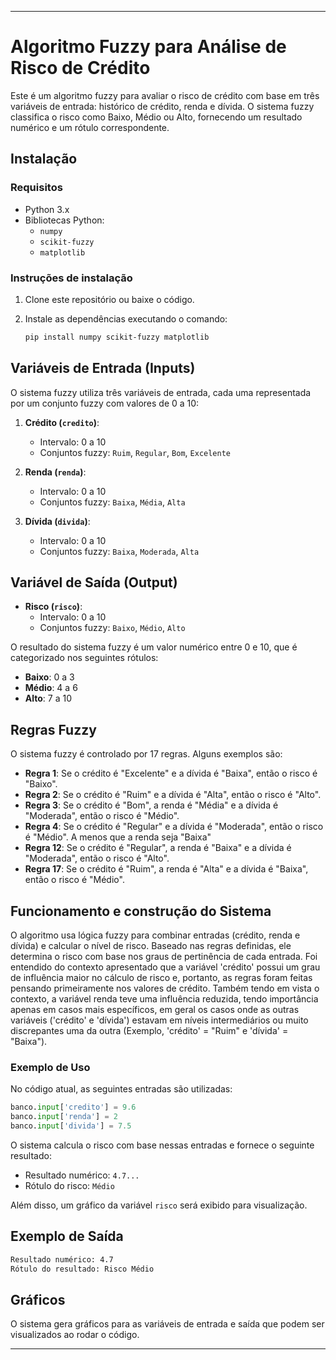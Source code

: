 ---

# Algoritmo Fuzzy para Análise de Risco de Crédito

Este é um algoritmo fuzzy para avaliar o risco de crédito com base em três variáveis de entrada: histórico de crédito, renda e dívida. O sistema fuzzy classifica o risco como Baixo, Médio ou Alto, fornecendo um resultado numérico e um rótulo correspondente.

## Instalação

### Requisitos
- Python 3.x
- Bibliotecas Python:
  - `numpy`
  - `scikit-fuzzy`
  - `matplotlib`

### Instruções de instalação

1. Clone este repositório ou baixe o código.

2. Instale as dependências executando o comando:

   ```bash
   pip install numpy scikit-fuzzy matplotlib
   ```

## Variáveis de Entrada (Inputs)

O sistema fuzzy utiliza três variáveis de entrada, cada uma representada por um conjunto fuzzy com valores de 0 a 10:

1. **Crédito (`credito`)**: 
   - Intervalo: 0 a 10
   - Conjuntos fuzzy: `Ruim`, `Regular`, `Bom`, `Excelente`

2. **Renda (`renda`)**: 
   - Intervalo: 0 a 10
   - Conjuntos fuzzy: `Baixa`, `Média`, `Alta`

3. **Dívida (`divida`)**: 
   - Intervalo: 0 a 10
   - Conjuntos fuzzy: `Baixa`, `Moderada`, `Alta`

## Variável de Saída (Output)

- **Risco (`risco`)**: 
  - Intervalo: 0 a 10
  - Conjuntos fuzzy: `Baixo`, `Médio`, `Alto`

O resultado do sistema fuzzy é um valor numérico entre 0 e 10, que é categorizado nos seguintes rótulos:
- **Baixo**: 0 a 3
- **Médio**: 4 a 6
- **Alto**: 7 a 10

## Regras Fuzzy

O sistema fuzzy é controlado por 17 regras. Alguns exemplos são:

- **Regra 1**: Se o crédito é "Excelente" e a dívida é "Baixa", então o risco é "Baixo".
- **Regra 2**: Se o crédito é "Ruim" e a dívida é "Alta", então o risco é "Alto".
- **Regra 3**: Se o crédito é "Bom", a renda é "Média" e a dívida é "Moderada", então o risco é "Médio".
- **Regra 4**: Se o crédito é "Regular" e a dívida é "Moderada", então o risco é "Médio". A menos que a renda seja "Baixa"
- **Regra 12**: Se o crédito é "Regular", a renda é "Baixa" e a dívida é "Moderada", então o risco é "Alto".
- **Regra 17**: Se o crédito é "Ruim", a renda é "Alta" e a dívida é "Baixa", então o risco é "Médio".

## Funcionamento e construção do Sistema

O algoritmo usa lógica fuzzy para combinar entradas (crédito, renda e dívida) e calcular o nível de risco. Baseado nas regras definidas, ele determina o risco com base nos graus de pertinência de cada entrada. Foi entendido do contexto apresentado que a variável 'crédito' possui um grau de influência maior no cálculo de risco e, portanto, as regras foram feitas pensando primeiramente nos valores de crédito. Também tendo em vista o contexto, a variável renda teve uma influência reduzida, tendo importância apenas em casos mais específicos, em geral os casos onde as outras variáveis ('crédito' e 'dívida') estavam em níveis intermediários ou muito discrepantes uma da outra (Exemplo, 'crédito' = "Ruim" e 'dívida' = "Baixa").

### Exemplo de Uso

No código atual, as seguintes entradas são utilizadas:

```python
banco.input['credito'] = 9.6
banco.input['renda'] = 2
banco.input['divida'] = 7.5
```

O sistema calcula o risco com base nessas entradas e fornece o seguinte resultado:

- Resultado numérico: `4.7...`
- Rótulo do risco: `Médio`

Além disso, um gráfico da variável `risco` será exibido para visualização.

## Exemplo de Saída

```bash
Resultado numérico: 4.7
Rótulo do resultado: Risco Médio
```

## Gráficos

O sistema gera gráficos para as variáveis de entrada e saída que podem ser visualizados ao rodar o código.

---